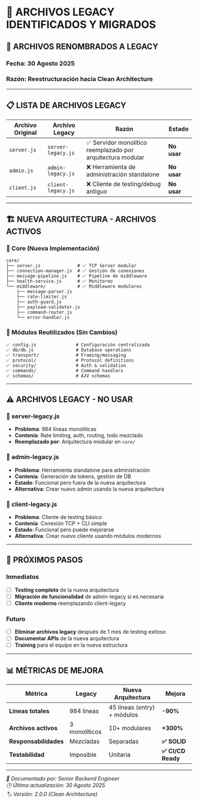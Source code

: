 # 📁 **ARCHIVOS LEGACY IDENTIFICADOS Y MIGRADOS**

## 🔄 **ARCHIVOS RENOMBRADOS A LEGACY**

### **Fecha**: 30 Agosto 2025
### **Razón**: Reestructuración hacia Clean Architecture

---

## 📋 **LISTA DE ARCHIVOS LEGACY**

| Archivo Original | Archivo Legacy | Razón | Estado |
|------------------|----------------|-------|--------|
| `server.js` | `server-legacy.js` | ✅ Servidor monolítico reemplazado por arquitectura modular | **No usar** |
| `admin.js` | `admin-legacy.js` | ❌ Herramienta de administración standalone | **No usar** |
| `client.js` | `client-legacy.js` | ❌ Cliente de testing/debug antiguo | **No usar** |

---

## 🏗️ **NUEVA ARQUITECTURA - ARCHIVOS ACTIVOS**

### **📂 Core (Nueva Implementación)**
```
core/
├── server.js              # ✅ TCP Server modular
├── connection-manager.js  # ✅ Gestión de conexiones
├── message-pipeline.js    # ✅ Pipeline de middleware
├── health-service.js      # ✅ Monitoreo
└── middleware/            # ✅ Middleware modulares
    ├── message-parser.js
    ├── rate-limiter.js
    ├── auth-guard.js
    ├── payload-validator.js
    ├── command-router.js
    └── error-handler.js
```

### **📂 Módulos Reutilizados (Sin Cambios)**
```
✅ config.js               # Configuración centralizada
✅ db/db.js                # Database operations
✅ transport/              # Framing/messaging
✅ protocol/               # Protocol definitions
✅ security/               # Auth & validation
✅ commands/               # Command handlers
✅ schemas/                # AJV schemas
```

---

## ⚠️ **ARCHIVOS LEGACY - NO USAR**

### **🚫 server-legacy.js**
- **Problema**: 984 líneas monolíticas
- **Contenía**: Rate limiting, auth, routing, todo mezclado
- **Reemplazado por**: Arquitectura modular en `core/`

### **🚫 admin-legacy.js**
- **Problema**: Herramienta standalone para administración
- **Contenía**: Generación de tokens, gestión de DB
- **Estado**: Funcional pero fuera de la nueva arquitectura
- **Alternativa**: Crear nuevo admin usando la nueva arquitectura

### **🚫 client-legacy.js**
- **Problema**: Cliente de testing básico
- **Contenía**: Conexión TCP + CLI simple
- **Estado**: Funcional pero puede mejorarse
- **Alternativa**: Crear nuevo cliente usando módulos modernos

---

## 🎯 **PRÓXIMOS PASOS**

### **Inmediatos**
- [ ] **Testing completo** de la nueva arquitectura
- [ ] **Migración de funcionalidad** de admin-legacy si es necesaria
- [ ] **Cliente moderno** reemplazando client-legacy

### **Futuro**
- [ ] **Eliminar archivos legacy** después de 1 mes de testing exitoso
- [ ] **Documentar APIs** de la nueva arquitectura
- [ ] **Training** para el equipo en la nueva estructura

---

## 📊 **MÉTRICAS DE MEJORA**

| Métrica | Legacy | Nueva Arquitectura | Mejora |
|---------|--------|-------------------|--------|
| **Líneas totales** | 984 líneas | 45 líneas (entry) + módulos | **-90%** |
| **Archivos activos** | 3 monolíticos | 10+ modulares | **+300%** |
| **Responsabilidades** | Mezcladas | Separadas | **✅ SOLID** |
| **Testabilidad** | Imposible | Unitaria | **✅ CI/CD Ready** |

---

*📝 Documentado por: Senior Backend Engineer*  
*🕒 Última actualización: 30 Agosto 2025*  
*🏷️ Versión: 2.0.0 (Clean Architecture)*

